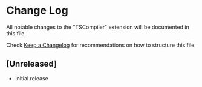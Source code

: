 # Change Log

All notable changes to the "TSCompiler" extension will be documented in this file.

Check [Keep a Changelog](http://keepachangelog.com/) for recommendations on how to structure this file.

## [Unreleased]

- Initial release